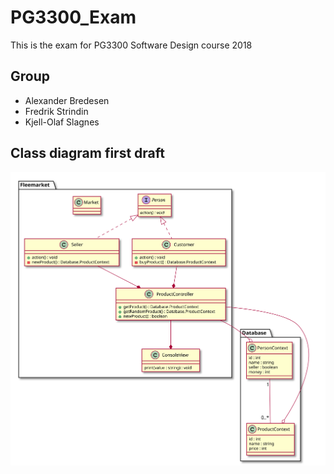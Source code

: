 # PG3300_Exam

This is the exam for PG3300 Software Design course 2018

## Group

- Alexander Bredesen
- Fredrik Strindin
- Kjell-Olaf Slagnes

## Class diagram first draft
![First draft](LottasLopper/classDiagramFirstDraft.svg)
